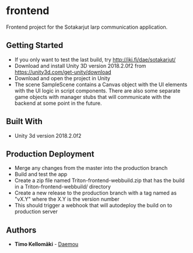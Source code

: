 # frontend

Frontend project for the Sotakarjut larp communication application.

## Getting Started

* If you only want to test the last build, try http://iki.fi/dae/sotakarjut/
* Download and install Unity 3D version 2018.2.0f2 from https://unity3d.com/get-unity/download
* Download and open the project in Unity
* The scene SampleScene contains a Canvas object with the UI elements with the UI logic in script components. There are also some separate game objects with manager stubs that will communicate with the backend at some point in the future.

## Built With

* Unity 3d version 2018.2.0f2

## Production Deployment

* Merge any changes from the master into the production branch
* Build and test the app
* Create a zip file named Triton-frontend-webbuild.zip that has the build in a Triton-frontend-webbuild/ directory
* Create a new release to the production branch with a tag named as "vX.Y" where the X.Y is the version number
* This should trigger a webhook that will autodeploy the build on to production server

## Authors

* **Timo Kellomäki** - [Daemou](https://github.com/Daemou)
